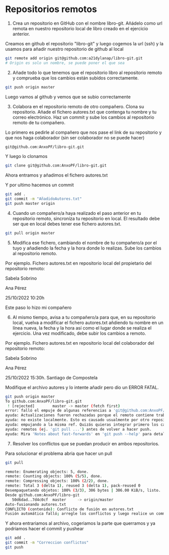 # Repositorios remotos


1. Crea un repositorio en GitHub con el nombre libro-git. Añádelo como url remota en nuestro repositorio local de libro creado en el ejercicio anterior.

Creamos en github el repositorio "libro-git" y luego cogemos la url (ssh) y la usamos para añadir nuestro repositorio de github al local
```bash
git remote add origin git@github.com:a21dylanap/libro-git.git
# Origin es solo un nombre, se puede poner el que sea
```



2. Añade todo lo que tenemos que el repositorio libro al repositorio remoto y comprueba que los cambios están subidos correctamente.

```bash
git push origin master
```

Luego vamos al github y vemos que se subio correctamente


3. Colabora en el repositorio remoto de otro compañero. Clona su repositorio. Añade el fichero autores.txt que contenga tu nombre y tu correo electrónico. Haz un commit y sube los cambios al repositorio remoto de tu compañero.

Lo primero es pedirle al compañero que nos pase el link de su repositorio y que nos haga colaborador (sin ser colaborador no se puede hacer)
```bash
git@github.com:AnxoPF/libro-git.git
```

Y luego lo clonamos
```bash
git clone git@github.com:AnxoPF/libro-git.git
```

Ahora entramos y añadimos el fichero autores.txt

Y por ultimo hacemos un commit
```bash
git add .
git commit -m "AñadidoAutores.txt"
git push master origin
```

4. Cuando un compañero/a haya realizado el paso anterior en tu repositorio remoto, sincroníza tu repositorio en local. El resultado debe ser que en local debes tener ese fichero autores.txt.

```bash
git pull origin master
```


5. Modifica ese fichero, cambiando el nombre de tu compañero/a por el tuyo y añadiendo la fecha y la hora donde lo realizas. Sube los cambios al repositorio remoto.


Por ejemplo. Fichero autores.txt en repositorio local del propietario del repositorio remoto:

Sabela Sobrino

Ana Pérez

25/10/2022 10:20h

Este paso lo hizo mi compañero


6. Al mismo tiempo, avisa a tu compañero/a para que, en su repositorio local, vuelva a modificar el fichero autores.txt añdiendo tu nombre en un línea nueva, la fecha y la hora así como el lugar donde se realiza el ejercicio. Una vez modificado, debe subir los cambios a remoto.

Por ejemplo. Fichero autores.txt en repositorio local del colaborador del repositorio remoto:

Sabela Sobrino

Ana Pérez

25/10/2022 15:30h. Santiago de Compostela

Modifique el archivo autores y lo intente añadir pero dio un ERROR FATAL.

```bash
git push origin master 
To github.com:AnxoPF/libro-git.git
 ! [rejected]        master -> master (fetch first)
error: falló el empuje de algunas referencias a 'git@github.com:AnxoPF/libro-git.git'
ayuda: Actualizaciones fueron rechazadas porque el remoto contiene trabajo que
ayuda: no existe localmente. Esto es causado usualmente por otro repositorio
ayuda: empujando a la misma ref. Quizás quieras integrar primero los cambios
ayuda: remotos (ej. 'git pull ...') antes de volver a hacer push.
ayuda: Mira 'Notes about fast-forwards' en 'git push --help' para detalles.
```

7. Resolver los conflictos que se puedan producir en ambos repositorios.

Para solucionar el problema abria que hacer un pull
```bash
git pull

remote: Enumerating objects: 5, done.
remote: Counting objects: 100% (5/5), done.
remote: Compressing objects: 100% (2/2), done.
remote: Total 3 (delta 1), reused 3 (delta 1), pack-reused 0
Desempaquetando objetos: 100% (3/3), 306 bytes | 306.00 KiB/s, listo.
Desde github.com:AnxoPF/libro-git
   50d6dad..7d4c0cf  master     -> origin/master
Auto-fusionando autores.txt
CONFLICTO (contenido): Conflicto de fusión en autores.txt
Fusión automática falló; arregle los conflictos y luego realice un commit con el resultado.

```

Y ahora entrariamos al archivo, cogeriamos la parte que querramos y ya podriamos hacer el commit y pushear

```bash
git add .
git commit -m "Correccion conflictos"
git push
```
